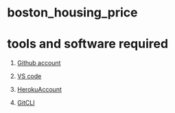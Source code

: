 # boston_housing_price
 # tools and software required
 1. [Github account](https://github.com/)

 2. [VS code](https://code.visualstudio.com/)

 3. [HerokuAccount](https://www.heroku.com/)

 4. [GitCLI](https://cli.github.com/)
